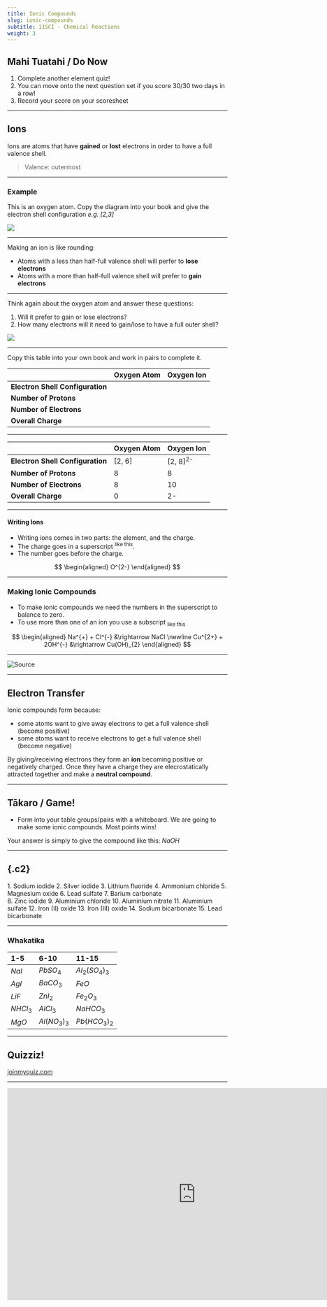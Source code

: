 ```yaml
---
title: Ionic Compounds
slug: ionic-compounds
subtitle: 11SCI - Chemical Reactions
weight: 3
---
```


## Mahi Tuatahi / Do Now

1. Complete another element quiz!
2. You can move onto the next question set if you score 30/30 two days in a row!
3. Record your score on your scoresheet

---

## Ions

Ions are atoms that have __gained__ or __lost__ electrons in order to have a full valence shell.

> Valence: outermost

---

### Example

This is an oxygen atom. Copy the diagram into your book and give the electron shell configuration _e.g. [2,3]_

![](../assets/ionic_compounds-oxygen-atom.png)

---

Making an ion is like rounding:

- Atoms with a less than half-full valence shell will perfer to __lose electrons__
- Atoms with a more than half-full valence shell will prefer to __gain electrons__

---

Think again about the oxygen atom and answer these questions:

1. Will it prefer to gain or lose electrons?
2. How many electrons will it need to gain/lose to have a full outer shell?

![](../assets/ionic_compounds-oxygen-atom.png)

---

Copy this table into your own book and work in pairs to complete it.

|                                  | Oxygen Atom | Oxygen Ion |
|:---------------------------------|:------------|:-----------|
| __Electron Shell Configuration__ |             |            |
| __Number of Protons__            |             |            |
| __Number of Electrons__          |             |            |
| __Overall Charge__               |             |            |

---

|                                  | Oxygen Atom | Oxygen Ion          |
|:---------------------------------|:------------|:--------------------|
| __Electron Shell Configuration__ | [2, 6]      | [2, 8]<sup>2-</sup> |
| __Number of Protons__            | 8           | 8                   |
| __Number of Electrons__          | 8           | 10                  |
| __Overall Charge__               | 0           | 2-                  |

---

#### Writing Ions

- Writing ions comes in two parts: the element, and the charge.
- The charge goes in a superscript <sup>like this</sup>.
- The number goes before the charge.

$$
\begin{aligned}
    O^{2-}
\end{aligned}
$$

---

### Making Ionic Compounds

- To make ionic compounds we need the numbers in the superscript to balance to zero.
- To use more than one of an ion you use a subscript <sub>like this</sub>

$$
\begin{aligned}
    Na^{+} + Cl^{-} &\rightarrow NaCl \newline
    Cu^{2+} + 2OH^{-} &\rightarrow Cu(OH)_{2}
\end{aligned}
$$

---

![[Source](https://courses.lumenlearning.com/boundless-chemistry/chapter/the-covalent-bond/)](https://external-content.duckduckgo.com/iu/?u=https%3A%2F%2Fs3-us-west-2.amazonaws.com%2Fcourses-images%2Fwp-content%2Fuploads%2Fsites%2F1941%2F2017%2F05%2F30162111%2Fnaf.gif&f=1&nofb=1)

---

## Electron Transfer

Ionic compounds form because:

- some atoms want to give away electrons to get a full valence shell (become positive)
- some atoms want to receive electrons to get a full valence shell (become negative)

By giving/receiving electrons they form an __ion__  becoming positive or negatively charged. Once they have a charge they are elecrostatically attracted together and make a __neutral compound__.

---

## Tākaro / Game!

- Form into your table groups/pairs with a whiteboard. We are going to make some ionic compounds. Most points wins!

Your answer is simply to give the compound like this: $NaOH$

---

## {.c2}

<div>
1. Sodium iodide
2. Silver iodide
3. Lithium fluoride
4. Ammonium chloride
5. Magnesium oxide
6. Lead sulfate
7. Barium carbonate
</div><div>
8. Zinc iodide
9. Aluminium chloride
10. Aluminium nitrate
11. Aluminium sulfate
12. Iron (II) oxide
13. Iron (III) oxide
14. Sodium bicarbonate
15. Lead bicarbonate
</div>

---

### Whakatika

| 1-5        | 6-10             | 11-15                |
|:-----------|:-----------------|:---------------------|
| $NaI$      | $PbSO_{4}$       | $Al_{2}(SO_{4})_{3}$ |
| $AgI$      | $BaCO_{3}$       | $FeO$                |
| $LiF$      | $ZnI_{2}$        | $Fe_{2}O_{3}$        |
| $NHCl_{3}$ | $AlCl_{3}$       | $NaHCO_{3}$          |
| $MgO$      | $Al(NO_{3})_{3}$ | $Pb(HCO_{3})_{2}$    |

---

## Quizziz!

[joinmyquiz.com](https://quizizz.com/admin/quiz/5ee9f2c8fb1f8c001b986746/naming-ionic-compounds)

---

<iframe width="862" height="485" src="https://www.youtube.com/embed/kShlfIsvWbQ" frameborder="0" allow="accelerometer; autoplay; encrypted-media; gyroscope; picture-in-picture" allowfullscreen></iframe>
